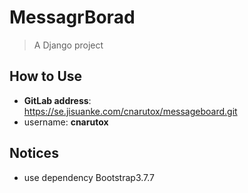 # MessagrBorad

> A Django project

## How to Use

* **GitLab address**:<br>
  https://se.jisuanke.com/cnarutox/messageboard.git
* username: **cnarutox**

## Notices
* use dependency Bootstrap3.7.7
